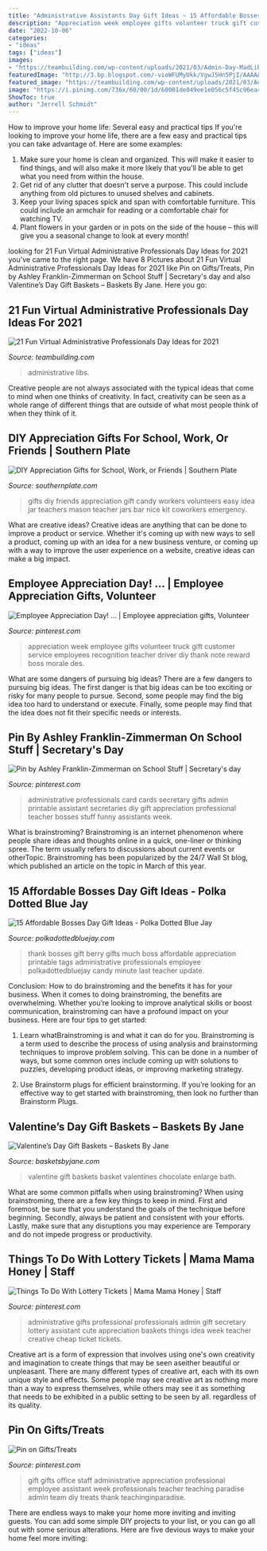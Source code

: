 ```yaml
---
title: "Administrative Assistants Day Gift Ideas ~ 15 Affordable Bosses Day Gift Ideas"
description: "Appreciation week employee gifts volunteer truck gift customer service employees recognition teacher driver diy thank note reward boss morale des"
date: "2022-10-06"
categories:
- "ideas"
tags: ["ideas"]
images:
- "https://teambuilding.com/wp-content/uploads/2021/03/Admin-Day-MadLib-1-1-768x960.jpg"
featuredImage: "http://3.bp.blogspot.com/-vioWFUMyUkk/VgwJ5Hn5PjI/AAAAAAAASW4/FtbWyAwv0rs/s1600/Thank-You-Berry-Much-Printable.jpg"
featured_image: "https://teambuilding.com/wp-content/uploads/2021/03/Admin-Day-MadLib-1-1-768x960.jpg"
image: "https://i.pinimg.com/736x/60/00/1d/60001de049ee1e056c5f45c96eac3a90--work-gifts-office-gifts.jpg"
ShowToc: true
author: "Jerrell Schmidt"
---
```



How to improve your home life: Several easy and practical tips
If you're looking to improve your home life, there are a few easy and practical tips you can take advantage of. Here are some examples:
1. Make sure your home is clean and organized. This will make it easier to find things, and will also make it more likely that you'll be able to get what you need from within the house.
2. Get rid of any clutter that doesn't serve a purpose. This could include anything from old pictures to unused shelves and cabinets.
3. Keep your living spaces spick and span with comfortable furniture. This could include an armchair for reading or a comfortable chair for watching TV. 
4. Plant flowers in your garden or in pots on the side of the house – this will give you a seasonal change to look at every month! 

	

		
looking for 21 Fun Virtual Administrative Professionals Day Ideas for 2021 you've came to the right page. We have 8 Pictures about 21 Fun Virtual Administrative Professionals Day Ideas for 2021 like Pin on Gifts/Treats, Pin by Ashley Franklin-Zimmerman on School Stuff | Secretary&#039;s day and also Valentine’s Day Gift Baskets – Baskets By Jane. Here you go:
		
    
## 21 Fun Virtual Administrative Professionals Day Ideas For 2021

<img loading=lazy src="https://teambuilding.com/wp-content/uploads/2021/03/Admin-Day-MadLib-1-1-768x960.jpg" onerror="this.onerror=null;this.src='https://tse3.mm.bing.net/th?id=OIP.P_ITgzoT21BfCZSwhOZ9PAHaJQ&amp;pid=15.1';" alt="21 Fun Virtual Administrative Professionals Day Ideas for 2021">

_Source: teambuilding.com_

>administrative libs. 

	

Creative people are not always associated with the typical ideas that come to mind when one thinks of creativity. In fact, creativity can be seen as a whole range of different things that are outside of what most people think of when they think of it.

    
## DIY Appreciation Gifts For School, Work, Or Friends | Southern Plate

<img loading=lazy src="http://www.southernplate.com/wp-content/uploads/2010/08/DSC_0395_3782x2664-1024x721.jpg" onerror="this.onerror=null;this.src='https://tse1.mm.bing.net/th?id=OIP.BzV3WKFIKxYFQYOkHZo1ogHaFN&amp;pid=15.1';" alt="DIY Appreciation Gifts for School, Work, or Friends | Southern Plate">

_Source: southernplate.com_

>gifts diy friends appreciation gift candy workers volunteers easy idea jar teachers mason teacher jars bar nice kit coworkers emergency. 

	

What are creative ideas?
Creative ideas are anything that can be done to improve a product or service. Whether it's coming up with new ways to sell a product, coming up with an idea for a new business venture, or coming up with a way to improve the user experience on a website, creative ideas can make a big impact.

    
## Employee Appreciation Day! … | Employee Appreciation Gifts, Volunteer

<img loading=lazy src="https://i.pinimg.com/736x/66/d4/43/66d443bd329d5cce337a1588ab3c138a--teacher-morale-employee-motivation.jpg" onerror="this.onerror=null;this.src='https://tse1.mm.bing.net/th?id=OIP.ZlpeFXoDMmi3hz1H88Z0tgHaJ3&amp;pid=15.1';" alt="Employee Appreciation Day! … | Employee appreciation gifts, Volunteer">

_Source: pinterest.com_

>appreciation week employee gifts volunteer truck gift customer service employees recognition teacher driver diy thank note reward boss morale des. 

	

What are some dangers of pursuing big ideas?
There are a few dangers to pursuing big ideas. The first danger is that big ideas can be too exciting or risky for many people to pursue. Second, some people may find the big idea too hard to understand or execute. Finally, some people may find that the idea does not fit their specific needs or interests.

    
## Pin By Ashley Franklin-Zimmerman On School Stuff | Secretary&#039;s Day

<img loading=lazy src="https://i.pinimg.com/originals/d6/18/53/d6185334657986eb78a3304bbf241c87.jpg" onerror="this.onerror=null;this.src='https://tse1.mm.bing.net/th?id=OIP.RURidsvCKbo1mzqLCUkqHwHaJ4&amp;pid=15.1';" alt="Pin by Ashley Franklin-Zimmerman on School Stuff | Secretary&#039;s day">

_Source: pinterest.com_

>administrative professionals card cards secretary gifts admin printable assistant secretaries diy gift appreciation professional teacher bosses stuff funny assistants week. 

	

What is brainstroming?
Brainstroming is an internet phenomenon where people share ideas and thoughts online in a quick, one-liner or thinking spree. The term usually refers to discussions about current events or otherTopic. Brainstroming has been popularized by the 24/7 Wall St blog, which published an article on the topic in March of this year.

    
## 15 Affordable Bosses Day Gift Ideas - Polka Dotted Blue Jay

<img loading=lazy src="http://3.bp.blogspot.com/-vioWFUMyUkk/VgwJ5Hn5PjI/AAAAAAAASW4/FtbWyAwv0rs/s1600/Thank-You-Berry-Much-Printable.jpg" onerror="this.onerror=null;this.src='https://tse4.mm.bing.net/th?id=OIP.gC7Yt7bXnTtTAjNk_LjEXgHaLH&amp;pid=15.1';" alt="15 Affordable Bosses Day Gift Ideas - Polka Dotted Blue Jay">

_Source: polkadottedbluejay.com_

>thank bosses gift berry gifts much boss affordable appreciation printable tags administrative professionals employee polkadottedbluejay candy minute last teacher update. 

	

Conclusion: How to do brainstroming and the benefits it has for your business.
When it comes to doing brainstroming, the benefits are overwhelming. Whether you’re looking to improve analytical skills or boost communication, brainstroming can have a profound impact on your business. Here are four tips to get started:
1. Learn whatBrainstroming is and what it can do for you. Brainstroming is a term used to describe the process of using analysis and brainstorming techniques to improve problem solving. This can be done in a number of ways, but some common ones include coming up with solutions to puzzles, developing product ideas, or improving marketing strategy.

2. Use Brainstorm plugs for efficient brainstorming. If you’re looking for an effective way to get started with brainstroming, then look no further than Brainstorm Plugs.

    
## Valentine’s Day Gift Baskets – Baskets By Jane

<img loading=lazy src="http://basketsbyjane.com/wp-content/uploads/2015/07/heartfilledchocolate.jpg" onerror="this.onerror=null;this.src='https://tse1.mm.bing.net/th?id=OIP.J8pxzzHLw4fjbhUOAL_7JAAAAA&amp;pid=15.1';" alt="Valentine’s Day Gift Baskets – Baskets By Jane">

_Source: basketsbyjane.com_

>valentine gift baskets basket valentines chocolate enlarge bath. 

	

What are some common pitfalls when using brainstroming?
When using brainstroming, there are a few key things to keep in mind. First and foremost, be sure that you understand the goals of the technique before beginning. Secondly, always be patient and consistent with your efforts. Lastly, make sure that any disruptions you may experience are Temporary and do not impede progress or productivity.

    
## Things To Do With Lottery Tickets | Mama Mama Honey | Staff

<img loading=lazy src="https://i.pinimg.com/736x/2e/2b/82/2e2b829f50731f6bd82f894233499956--administrative-professional-day-gifts-administrative-professionals-day-gifts-secretary.jpg" onerror="this.onerror=null;this.src='https://tse4.mm.bing.net/th?id=OIP.02YoVq7kVK3js_j5TPxC8AHaFj&amp;pid=15.1';" alt="Things To Do With Lottery Tickets | Mama Mama Honey | Staff">

_Source: pinterest.com_

>administrative gifts professional professionals admin gift secretary lottery assistant cute appreciation baskets things idea week teacher creative cheap ticket tickets. 

	

Creative art is a form of expression that involves using one's own creativity and imagination to create things that may be seen aseither beautiful or unpleasant. There are many different types of creative art, each with its own unique style and effects. Some people may see creative art as nothing more than a way to express themselves, while others may see it as something that needs to be exhibited in a public setting to be seen by all. regardless of its quality.

    
## Pin On Gifts/Treats

<img loading=lazy src="https://i.pinimg.com/736x/60/00/1d/60001de049ee1e056c5f45c96eac3a90--work-gifts-office-gifts.jpg" onerror="this.onerror=null;this.src='https://tse3.mm.bing.net/th?id=OIP.3YAGjSY7FOAkfdS8tAbZmwHaJ4&amp;pid=15.1';" alt="Pin on Gifts/Treats">

_Source: pinterest.com_

>gift gifts office staff administrative appreciation professional employee assistant week professionals teacher teaching paradise admin team diy treats thank teachinginparadise. 

	

There are endless ways to make your home more inviting and inviting guests. You can add some simple DIY projects to your list, or you can go all out with some serious alterations. Here are five devious ways to make your home feel more inviting: 

